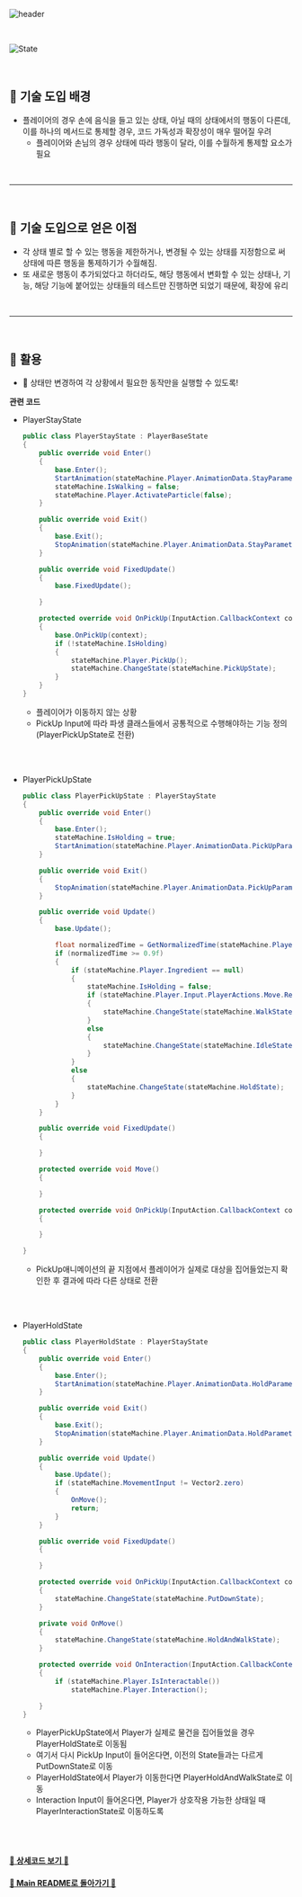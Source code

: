 ![header](https://capsule-render.vercel.app/api?type=cylinder&color=A1B6FF&height=150&section=header&text=FSM&fontSize=60&fontColor=ECFBFF&animation=fadeIn)

<br>

![State](https://github.com/TodangTodang/TodangTodangPublic/assets/62470991/5ad10051-46ca-4cbe-a876-a859096877ff)

<br>

## :rabbit2: 기술 도입 배경

- 플레이어의 경우 손에 음식을 들고 있는 상태, 아닐 때의 상태에서의 행동이 다른데, 이를 하나의 메서드로 통제할 경우, 코드 가독성과 확장성이 매우 떨어질 우려
    - 플레이어와 손님의 경우 상태에 따라 행동이 달라, 이를 수월하게 통제할 요소가 필요

<br>

* * *

<br>

## :dango: 기술 도입으로 얻은 이점

- 각 상태 별로 할 수 있는 행동을 제한하거나, 변경될 수 있는 상태를 지정함으로 써 상태에 따른 행동을 통제하기가 수월해짐.
- 또 새로운 행동이 추가되었다고 하더라도, 해당 행동에서 변화할 수 있는 상태나, 기능, 해당 기능에 붙어있는 상태들의 테스트만 진행하면 되었기 때문에, 확장에 유리

<br>

* * *

<br>

## :tea: 활용 

- 💫 상태만 변경하여 각 상황에서 필요한 동작만을 실행할 수 있도록!

**관련 코드**

- PlayerStayState
    
    ```cs
    public class PlayerStayState : PlayerBaseState
    {
        public override void Enter()
        {
            base.Enter();
            StartAnimation(stateMachine.Player.AnimationData.StayParameterHash);
            stateMachine.IsWalking = false;
            stateMachine.Player.ActivateParticle(false);
        }
    
        public override void Exit()
        {
            base.Exit();
            StopAnimation(stateMachine.Player.AnimationData.StayParameterHash);
        }
    
        public override void FixedUpdate()
        {
            base.FixedUpdate();
    
        }
    
        protected override void OnPickUp(InputAction.CallbackContext context)
        {
            base.OnPickUp(context);
            if (!stateMachine.IsHolding)
            {
                stateMachine.Player.PickUp();
                stateMachine.ChangeState(stateMachine.PickUpState);
            }
        }
    }
    ```
    
    - 플레이어가 이동하지 않는 상황
    - PickUp Input에 따라 파생 클래스들에서 공통적으로 수행해야하는 기능 정의 (PlayerPickUpState로 전환)

<br>
<br>

- PlayerPickUpState
    
    ```cs
    public class PlayerPickUpState : PlayerStayState
    {
        public override void Enter()
        {
            base.Enter();
            stateMachine.IsHolding = true;
            StartAnimation(stateMachine.Player.AnimationData.PickUpParameterHash);
        }
    
        public override void Exit()
        {
            StopAnimation(stateMachine.Player.AnimationData.PickUpParameterHash);
        }
    
        public override void Update()
        {
            base.Update();
    
            float normalizedTime = GetNormalizedTime(stateMachine.Player.Animator, "PickUp");
            if (normalizedTime >= 0.9f)
            {
                if (stateMachine.Player.Ingredient == null)
                {
                    stateMachine.IsHolding = false;
                    if (stateMachine.Player.Input.PlayerActions.Move.ReadValue<Vector2>() != Vector2.zero)
                    {
                        stateMachine.ChangeState(stateMachine.WalkState);
                    }
                    else
                    {
                        stateMachine.ChangeState(stateMachine.IdleState);
                    }
                }
                else
                {
                    stateMachine.ChangeState(stateMachine.HoldState);
                }
            }
        }
    
        public override void FixedUpdate()
        {
    
        }
    
        protected override void Move()
        {
    
        }
    
        protected override void OnPickUp(InputAction.CallbackContext context)
        {
    
        }
    
    }
    ```
    
    - PickUp애니메이션의 끝 지점에서 플레이어가 실제로 대상을 집어들었는지 확인한 후 결과에 따라 다른 상태로 전환

<br>
<br>

- PlayerHoldState
    
    ```cs
    public class PlayerHoldState : PlayerStayState
    {
        public override void Enter()
        {
            base.Enter();
            StartAnimation(stateMachine.Player.AnimationData.HoldParameterHash);
        }
    
        public override void Exit()
        {
            base.Exit();
            StopAnimation(stateMachine.Player.AnimationData.HoldParameterHash);
        }
    
        public override void Update()
        {
            base.Update();
            if (stateMachine.MovementInput != Vector2.zero)
            {
                OnMove();
                return;
            }
        }
    
        public override void FixedUpdate()
        {
    
        }
    
        protected override void OnPickUp(InputAction.CallbackContext context)
        {
            stateMachine.ChangeState(stateMachine.PutDownState);
        }
    
        private void OnMove()
        {
            stateMachine.ChangeState(stateMachine.HoldAndWalkState);
        }
    
        protected override void OnInteraction(InputAction.CallbackContext context)
        {
            if (stateMachine.Player.IsInteractable())
                stateMachine.Player.Interaction();
    
        }
    }
    ```
    
    - PlayerPickUpState에서 Player가 실제로 물건을 집어들었을 경우 PlayerHoldState로 이동됨
    - 여기서 다시 PickUp Input이 들어온다면, 이전의 State들과는 다르게 PutDownState로 이동
    - PlayerHoldState에서 Player가 이동한다면 PlayerHoldAndWalkState로 이동
    - Interaction Input이 들어온다면, Player가 상호작용 가능한 상태일 때 PlayerInteractionState로 이동하도록

<br><br>


#### [🐰 상세코드 보기 🐰]()

#### [🌙 Main README로 돌아가기 🌙](/README.md)